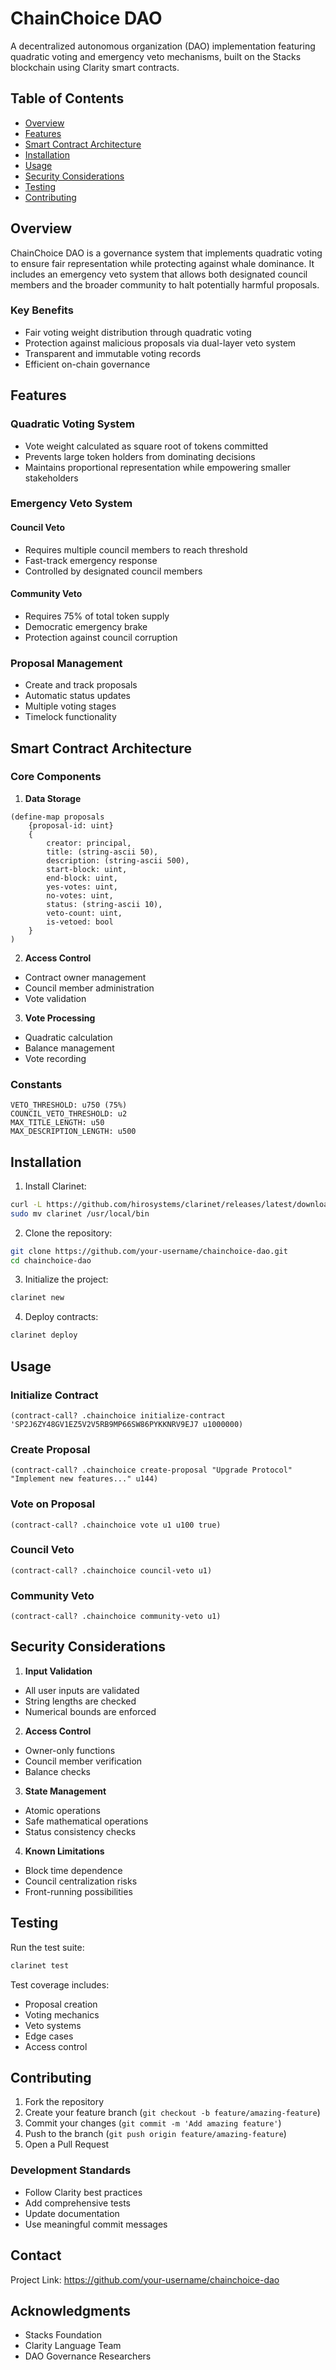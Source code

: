 # ChainChoice DAO

A decentralized autonomous organization (DAO) implementation featuring quadratic voting and emergency veto mechanisms, built on the Stacks blockchain using Clarity smart contracts.

## Table of Contents
- [Overview](#overview)
- [Features](#features)
- [Smart Contract Architecture](#smart-contract-architecture)
- [Installation](#installation)
- [Usage](#usage)
- [Security Considerations](#security-considerations)
- [Testing](#testing)
- [Contributing](#contributing)

## Overview

ChainChoice DAO is a governance system that implements quadratic voting to ensure fair representation while protecting against whale dominance. It includes an emergency veto system that allows both designated council members and the broader community to halt potentially harmful proposals.

### Key Benefits
- Fair voting weight distribution through quadratic voting
- Protection against malicious proposals via dual-layer veto system
- Transparent and immutable voting records
- Efficient on-chain governance

## Features

### Quadratic Voting System
- Vote weight calculated as square root of tokens committed
- Prevents large token holders from dominating decisions
- Maintains proportional representation while empowering smaller stakeholders

### Emergency Veto System
#### Council Veto
- Requires multiple council members to reach threshold
- Fast-track emergency response
- Controlled by designated council members

#### Community Veto
- Requires 75% of total token supply
- Democratic emergency brake
- Protection against council corruption

### Proposal Management
- Create and track proposals
- Automatic status updates
- Multiple voting stages
- Timelock functionality

## Smart Contract Architecture

### Core Components

1. **Data Storage**
```clarity
(define-map proposals
    {proposal-id: uint}
    {
        creator: principal,
        title: (string-ascii 50),
        description: (string-ascii 500),
        start-block: uint,
        end-block: uint,
        yes-votes: uint,
        no-votes: uint,
        status: (string-ascii 10),
        veto-count: uint,
        is-vetoed: bool
    }
)
```

2. **Access Control**
- Contract owner management
- Council member administration
- Vote validation

3. **Vote Processing**
- Quadratic calculation
- Balance management
- Vote recording

### Constants
```clarity
VETO_THRESHOLD: u750 (75%)
COUNCIL_VETO_THRESHOLD: u2
MAX_TITLE_LENGTH: u50
MAX_DESCRIPTION_LENGTH: u500
```

## Installation

1. Install Clarinet:
```bash
curl -L https://github.com/hirosystems/clarinet/releases/latest/download/clarinet-linux-x64.tar.gz | tar -xz
sudo mv clarinet /usr/local/bin
```

2. Clone the repository:
```bash
git clone https://github.com/your-username/chainchoice-dao.git
cd chainchoice-dao
```

3. Initialize the project:
```bash
clarinet new
```

4. Deploy contracts:
```bash
clarinet deploy
```

## Usage

### Initialize Contract
```clarity
(contract-call? .chainchoice initialize-contract 'SP2J6ZY48GV1EZ5V2V5RB9MP66SW86PYKKNRV9EJ7 u1000000)
```

### Create Proposal
```clarity
(contract-call? .chainchoice create-proposal "Upgrade Protocol" "Implement new features..." u144)
```

### Vote on Proposal
```clarity
(contract-call? .chainchoice vote u1 u100 true)
```

### Council Veto
```clarity
(contract-call? .chainchoice council-veto u1)
```

### Community Veto
```clarity
(contract-call? .chainchoice community-veto u1)
```

## Security Considerations

1. **Input Validation**
- All user inputs are validated
- String lengths are checked
- Numerical bounds are enforced

2. **Access Control**
- Owner-only functions
- Council member verification
- Balance checks

3. **State Management**
- Atomic operations
- Safe mathematical operations
- Status consistency checks

4. **Known Limitations**
- Block time dependence
- Council centralization risks
- Front-running possibilities

## Testing

Run the test suite:
```bash
clarinet test
```

Test coverage includes:
- Proposal creation
- Voting mechanics
- Veto systems
- Edge cases
- Access control

## Contributing

1. Fork the repository
2. Create your feature branch (`git checkout -b feature/amazing-feature`)
3. Commit your changes (`git commit -m 'Add amazing feature'`)
4. Push to the branch (`git push origin feature/amazing-feature`)
5. Open a Pull Request

### Development Standards
- Follow Clarity best practices
- Add comprehensive tests
- Update documentation
- Use meaningful commit messages


## Contact

Project Link: https://github.com/your-username/chainchoice-dao

## Acknowledgments

- Stacks Foundation
- Clarity Language Team
- DAO Governance Researchers